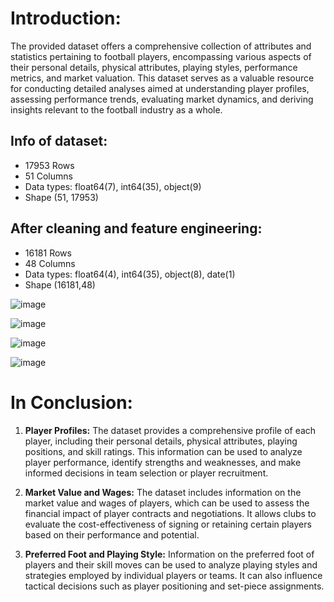 # Introduction:

The provided dataset offers a comprehensive collection of attributes and statistics pertaining to football players, encompassing various aspects of their personal details, physical attributes, playing styles, performance metrics, and market valuation. This dataset serves as a valuable resource for conducting detailed analyses aimed at understanding player profiles, assessing performance trends, evaluating market dynamics, and deriving insights relevant to the football industry as a whole.

## Info of dataset:

- 17953 Rows
- 51 Columns
- Data types: float64(7), int64(35), object(9)
- Shape (51, 17953)

## After cleaning and feature engineering:
- 16181 Rows
- 48 Columns
- Data types: float64(4), int64(35), object(8), date(1)
- Shape (16181,48)

![image](https://github.com/ibrahimAlawi/football-player/assets/158778240/d6ebb7a8-5fa6-4e12-9247-fa11aa07f7f3)

![image](https://github.com/ibrahimAlawi/football-player/assets/158778240/d56c5d36-7a38-41f2-805a-ae50ab1fc207)

![image](https://github.com/ibrahimAlawi/football-player/assets/158778240/23a94331-bc91-4949-8f7a-f77d536708b8)

![image](https://github.com/ibrahimAlawi/football-player/assets/158778240/8d834aed-3925-4ded-aeac-058f82fcf443)

# In Conclusion:

1. **Player Profiles:** The dataset provides a comprehensive profile of each player, including their personal details, physical attributes, playing positions, and skill ratings. This information can be used to analyze player performance, identify strengths and weaknesses, and make informed decisions in team selection or player recruitment.

2. **Market Value and Wages:** The dataset includes information on the market value and wages of players, which can be used to assess the financial impact of player contracts and negotiations. It allows clubs to evaluate the cost-effectiveness of signing or retaining certain players based on their performance and potential.

3. **Preferred Foot and Playing Style:** Information on the preferred foot of players and their skill moves can be used to analyze playing styles and strategies employed by individual players or teams. It can also influence tactical decisions such as player positioning and set-piece assignments.
